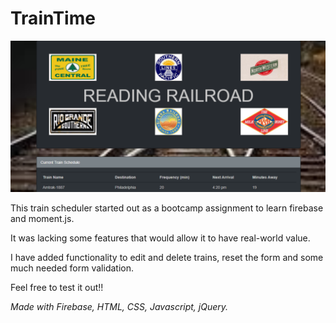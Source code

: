 # TrainTime

![train schedule for Reading Railroad](https://github.com/DMWIGGINS/TrainTime/blob/master/assets/images/trainschedulethumbnail.png)



This train scheduler started out as a bootcamp assignment to learn firebase and moment.js.

It was lacking some features that would allow it to have real-world value.

I have added functionality to edit and delete trains, reset the form and some much needed form validation.

Feel free to test it out!!

_Made with Firebase, HTML, CSS, Javascript, jQuery._



